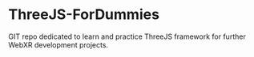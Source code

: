 # ThreeJS-ForDummies
GIT repo dedicated to learn and practice ThreeJS  framework for further WebXR development projects.
